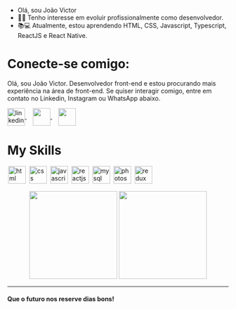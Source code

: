 - Olá, sou João Victor
- 💪💪 Tenho interesse em evoluir profissionalmente como desenvolvedor.
- 📚💻 Atualmente, estou aprendendo HTML, CSS, Javascript, Typescript, ReactJS e React Native.

# Conecte-se comigo:

Olá, sou João Victor. Desenvolvedor front-end e estou procurando mais experiência na área de front-end. Se quiser interagir comigo, entre em contato no Linkedin, Instagram ou WhatsApp abaixo.

<a href="https://www.linkedin.com/in/joao-victor-developer" target="_blank">
  <img align="center" alt="linkedin" width="40" src="https://image.flaticon.com/icons/png/512/124/124011.png" style="max-width:100%;">
</a>
<span>⠀</span> 
<a href="https://www.instagram.com/joaovictormartinsss/" target="_blank">
  <img  align="center"  src="https://image.flaticon.com/icons/png/512/174/174855.png" width='40' style="max-width:100%;"/>
</a>
<span>⠀</span>
<a href="https://api.whatsapp.com/send?phone=5524998413564&text=Ol%C3%A1.%20venho%20do%20github.%20Gostaria%20de%20falar%20com%20voc%C3%AA!" target="_blank" >
  <img  align="center" src="https://image.flaticon.com/icons/png/512/220/220236.png" width='40' style="max-width:100%;"/> 
</a>

# My Skills

<img src="https://cdn.jsdelivr.net/gh/devicons/devicon/icons/html5/html5-original.svg" alt="html" widtf="40" height="40" style="max-width:100%;margin: 0 2px;"></img>
<img src="https://cdn.jsdelivr.net/gh/devicons/devicon/icons/css3/css3-original.svg" alt="css" widtf="40" height="40" style="max-width:100%;margin: 0 2px;"></img>
<img src="https://cdn.jsdelivr.net/gh/devicons/devicon/icons/javascript/javascript-original.svg" alt="javascript" widtf="40" height="40" style="max-width:100%;margin: 0 2px;"></img>
<img src="https://cdn.jsdelivr.net/gh/devicons/devicon/icons/react/react-original.svg" alt="reactjs" widtf="40" height="40" style="max-width:100%;margin: 0 2px;"></img>
<img src="https://cdn.jsdelivr.net/gh/devicons/devicon/icons/mysql/mysql-original-wordmark.svg" alt="mysql" widtf="40" height="40" style="max-width:100%;margin: 0 2px;"/></img>
<img src="https://cdn.jsdelivr.net/gh/devicons/devicon/icons/photoshop/photoshop-plain.svg" alt="photoshop" widtf="40" height="40" style="max-width:100%;margin: 0 2px;"/></img>
<img src="https://cdn.jsdelivr.net/gh/devicons/devicon/icons/redux/redux-original.svg" alt="redux" widtf="40" height="40" style="max-width:100%;margin: 0 2px;"/></img>


<div align="center">
  <img height="200em" src="https://github-readme-stats.vercel.app/api/top-langs/?username=joaovictormartin&layout=compact&langs_count=7&theme=dracula"/>
  <img height="200em" src="https://github-readme-stats.vercel.app/api?username=joaovictormartin&show_icons=true&theme=dracula"/>
</div>


<hr />


#### Que o futuro nos reserve dias bons!
